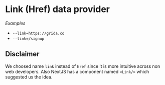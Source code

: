# Link (Href) data provider

_Examples_

- `--link=https://grida.co`
- `--link=/signup`

## Disclaimer

We choosed name `link` instead of `href` since it is more intuitive across non web developers. Also NextJS has a component named `<Link/>` which suggested us the idea.
